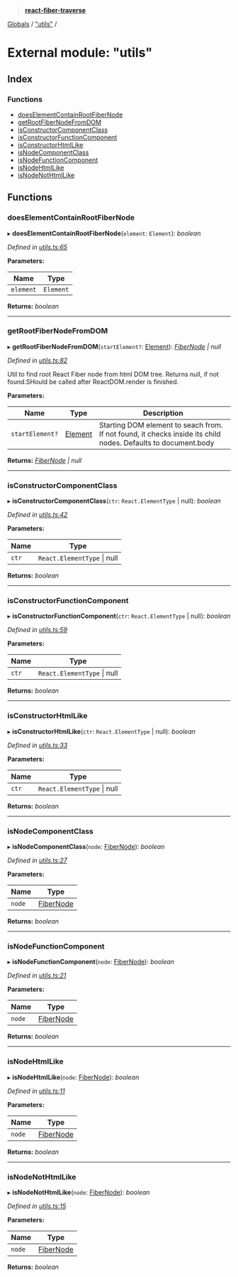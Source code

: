 > **[react-fiber-traverse](../README.md)**

[Globals](../globals.md) / ["utils"](_utils_.md) /

# External module: "utils"

## Index

### Functions

* [doesElementContainRootFiberNode](_utils_.md#doeselementcontainrootfibernode)
* [getRootFiberNodeFromDOM](_utils_.md#getrootfibernodefromdom)
* [isConstructorComponentClass](_utils_.md#isconstructorcomponentclass)
* [isConstructorFunctionComponent](_utils_.md#isconstructorfunctioncomponent)
* [isConstructorHtmlLike](_utils_.md#isconstructorhtmllike)
* [isNodeComponentClass](_utils_.md#isnodecomponentclass)
* [isNodeFunctionComponent](_utils_.md#isnodefunctioncomponent)
* [isNodeHtmlLike](_utils_.md#isnodehtmllike)
* [isNodeNotHtmlLike](_utils_.md#isnodenothtmllike)

## Functions

###  doesElementContainRootFiberNode

▸ **doesElementContainRootFiberNode**(`element`: `Element`): *boolean*

*Defined in [utils.ts:65](https://github.com/bendtherules/react-fiber-traverse/blob/5a2e7f1/src/utils.ts#L65)*

**Parameters:**

Name | Type |
------ | ------ |
`element` | `Element` |

**Returns:** *boolean*

___

###  getRootFiberNodeFromDOM

▸ **getRootFiberNodeFromDOM**(`startElement?`: [Element](../interfaces/_mocked_types_index_.fibernodedomcontainer.md#element)): *[FiberNode](_mocked_types_index_.md#fibernode) | null*

*Defined in [utils.ts:82](https://github.com/bendtherules/react-fiber-traverse/blob/5a2e7f1/src/utils.ts#L82)*

Util to find root React Fiber node from html DOM tree.
Returns null, if not found.SHould be called after ReactDOM.render is finished.

**Parameters:**

Name | Type | Description |
------ | ------ | ------ |
`startElement?` | [Element](../interfaces/_mocked_types_index_.fibernodedomcontainer.md#element) | Starting DOM element to seach from. If not found, it checks inside its child nodes. Defaults to document.body  |

**Returns:** *[FiberNode](_mocked_types_index_.md#fibernode) | null*

___

###  isConstructorComponentClass

▸ **isConstructorComponentClass**(`ctr`: `React.ElementType` | null): *boolean*

*Defined in [utils.ts:42](https://github.com/bendtherules/react-fiber-traverse/blob/5a2e7f1/src/utils.ts#L42)*

**Parameters:**

Name | Type |
------ | ------ |
`ctr` | `React.ElementType` \| null |

**Returns:** *boolean*

___

###  isConstructorFunctionComponent

▸ **isConstructorFunctionComponent**(`ctr`: `React.ElementType` | null): *boolean*

*Defined in [utils.ts:59](https://github.com/bendtherules/react-fiber-traverse/blob/5a2e7f1/src/utils.ts#L59)*

**Parameters:**

Name | Type |
------ | ------ |
`ctr` | `React.ElementType` \| null |

**Returns:** *boolean*

___

###  isConstructorHtmlLike

▸ **isConstructorHtmlLike**(`ctr`: `React.ElementType` | null): *boolean*

*Defined in [utils.ts:33](https://github.com/bendtherules/react-fiber-traverse/blob/5a2e7f1/src/utils.ts#L33)*

**Parameters:**

Name | Type |
------ | ------ |
`ctr` | `React.ElementType` \| null |

**Returns:** *boolean*

___

###  isNodeComponentClass

▸ **isNodeComponentClass**(`node`: [FiberNode](_mocked_types_index_.md#fibernode)): *boolean*

*Defined in [utils.ts:27](https://github.com/bendtherules/react-fiber-traverse/blob/5a2e7f1/src/utils.ts#L27)*

**Parameters:**

Name | Type |
------ | ------ |
`node` | [FiberNode](_mocked_types_index_.md#fibernode) |

**Returns:** *boolean*

___

###  isNodeFunctionComponent

▸ **isNodeFunctionComponent**(`node`: [FiberNode](_mocked_types_index_.md#fibernode)): *boolean*

*Defined in [utils.ts:21](https://github.com/bendtherules/react-fiber-traverse/blob/5a2e7f1/src/utils.ts#L21)*

**Parameters:**

Name | Type |
------ | ------ |
`node` | [FiberNode](_mocked_types_index_.md#fibernode) |

**Returns:** *boolean*

___

###  isNodeHtmlLike

▸ **isNodeHtmlLike**(`node`: [FiberNode](_mocked_types_index_.md#fibernode)): *boolean*

*Defined in [utils.ts:11](https://github.com/bendtherules/react-fiber-traverse/blob/5a2e7f1/src/utils.ts#L11)*

**Parameters:**

Name | Type |
------ | ------ |
`node` | [FiberNode](_mocked_types_index_.md#fibernode) |

**Returns:** *boolean*

___

###  isNodeNotHtmlLike

▸ **isNodeNotHtmlLike**(`node`: [FiberNode](_mocked_types_index_.md#fibernode)): *boolean*

*Defined in [utils.ts:15](https://github.com/bendtherules/react-fiber-traverse/blob/5a2e7f1/src/utils.ts#L15)*

**Parameters:**

Name | Type |
------ | ------ |
`node` | [FiberNode](_mocked_types_index_.md#fibernode) |

**Returns:** *boolean*